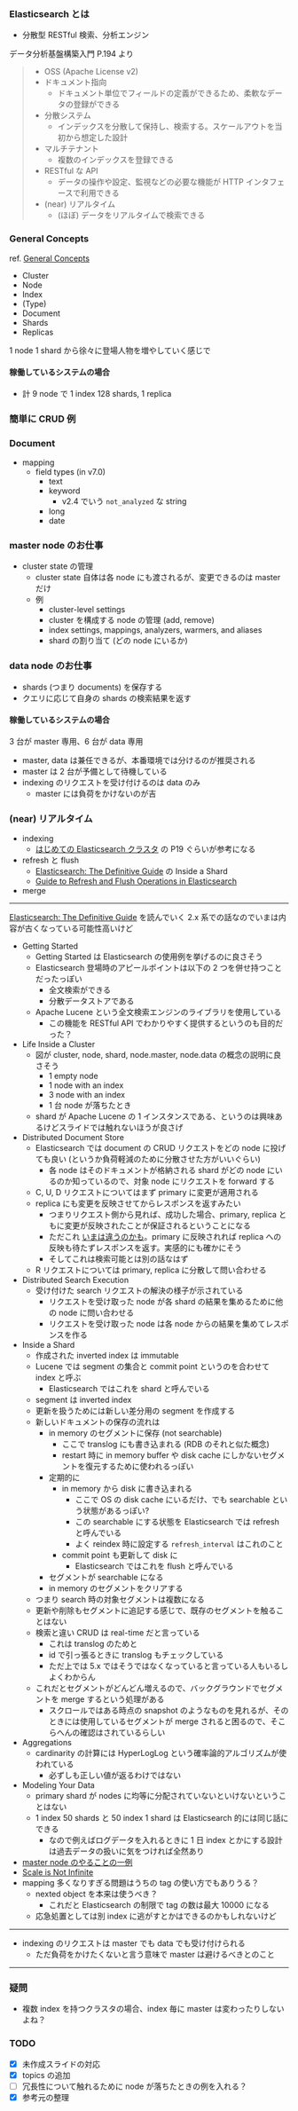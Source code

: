 ### Elasticsearch とは

- 分散型 RESTful 検索、分析エンジン

データ分析基盤構築入門 P.194 より

> - OSS (Apache License v2)
> - ドキュメント指向
>   - ドキュメント単位でフィールドの定義ができるため、柔軟なデータの登録ができる
> - 分散システム
>   - インデックスを分散して保持し、検索する。スケールアウトを当初から想定した設計
> - マルチテナント
>   - 複数のインデックスを登録できる
> - RESTful な API
>   - データの操作や設定、監視などの必要な機能が HTTP インタフェースで利用できる
> - (near) リアルタイム
>   - (ほぼ) データをリアルタイムで検索できる

### General Concepts

ref. [General Concepts][1]

- Cluster
- Node
- Index
- (Type)
- Document
- Shards
- Replicas

1 node 1 shard から徐々に登場人物を増やしていく感じで

#### 稼働しているシステムの場合

- 計 9 node で 1 index 128 shards, 1 replica

### 簡単に CRUD 例

### Document

- mapping
  - field types (in v7.0)
    - text
    - keyword
      - v2.4 でいう `not_analyzed` な string
    - long
    - date

### master node のお仕事

- cluster state の管理
  - cluster state 自体は各 node にも渡されるが、変更できるのは master だけ
  - 例
    - cluster-level settings
    - cluster を構成する node の管理 (add, remove)
    - index settings, mappings, analyzers, warmers, and aliases
    - shard の割り当て (どの node にいるか)

### data node のお仕事

- shards (つまり documents) を保存する
- クエリに応じて自身の shards の検索結果を返す

#### 稼働しているシステムの場合

3 台が master 専用、6 台が data 専用

- master, data は兼任できるが、本番環境では分けるのが推奨される
- master は 2 台が予備として待機している
- indexing のリクエストを受け付けるのは data のみ
  - master には負荷をかけないのが吉

### (near) リアルタイム

- indexing
  - [はじめての Elasticsearch クラスタ][6] の P19 ぐらいが参考になる
- refresh と flush
  - [Elasticsearch: The Definitive Guide][2] の Inside a Shard
  - [Guide to Refresh and Flush Operations in Elasticsearch][7]
- merge

---

[Elasticsearch: The Definitive Guide][2] を読んでいく
2.x 系での話なのでいまは内容が古くなっている可能性高いけど

- Getting Started
  - Getting Started は Elasticsearch の使用例を挙げるのに良さそう
  - Elasticsearch 登場時のアピールポイントは以下の 2 つを併せ持つことだったっぽい
    - 全文検索ができる
    - 分散データストアである
  - Apache Lucene という全文検索エンジンのライブラリを使用している
    - この機能を RESTful API でわかりやすく提供するというのも目的だった？
- Life Inside a Cluster
  - 図が cluster, node, shard, node.master, node.data の概念の説明に良さそう
    - 1 empty node
    - 1 node with an index
    - 3 node with an index
    - 1 台 node が落ちたとき
  - shard が Apache Lucene の 1 インスタンスである、というのは興味あるけどスライドでは触れないほうが良さげ
- Distributed Document Store
  - Elasticsearch では document の CRUD リクエストをどの node に投げても良い (というか負荷軽減のために分散させた方がいいぐらい)
    - 各 node はそのドキュメントが格納される shard がどの node にいるのか知っているので、対象 node にリクエストを forward する
  - C, U, D リクエストについてはまず primary に変更が適用される
  - replica にも変更を反映させてからレスポンスを返すみたい
    - つまりリクエスト側から見れば、成功した場合、primary, replica ともに変更が反映されたことが保証されるということになる
    - ただこれ [いまは違うのかも][3]。primary に反映されれば replica への反映も待たずレスポンスを返す。実感的にも確かにそう
    - そしてこれは検索可能とは別の話なはず
  - R リクエストについては primary, replica に分散して問い合わせる
- Distributed Search Execution
  - 受け付けた search リクエストの解決の様子が示されている
    - リクエストを受け取った node が各 shard の結果を集めるために他の node に問い合わせる
    - リクエストを受け取った node は各 node からの結果を集めてレスポンスを作る
- Inside a Shard
  - 作成された inverted index は immutable
  - Lucene では segment の集合と commit point というのを合わせて index と呼ぶ
    - Elasticsearch ではこれを shard と呼んでいる
  - segment は inverted index
  - 更新を扱うためには新しい差分用の segment を作成する
  - 新しいドキュメントの保存の流れは
    - in memory のセグメントに保存 (not searchable)
      - ここで translog にも書き込まれる (RDB のそれと似た概念)
      - restart 時に in memory buffer や disk cache にしかないセグメントを復元するために使われるっぽい
    - 定期的に
      - in memory から disk に書き込まれる
        - ここで OS の disk cache にいるだけ、でも searchable という状態があるっぽい?
        - この searchable にする状態を Elasticsearch では refresh と呼んでいる
        - よく reindex 時に設定する `refresh_interval` はこれのこと
      - commit point も更新して disk に
        - Elasticsearch ではこれを flush と呼んでいる
    - セグメントが searchable になる
    - in memory のセグメントをクリアする
  - つまり search 時の対象セグメントは複数になる
  - 更新や削除もセグメントに追記する感じで、既存のセグメントを触ることはない
  - 検索と違い CRUD は real-time だと言っている
    - これは translog のためと
    - id で引っ張るときに translog もチェックしている
    - ただ上では 5.x ではそうではなくなっていると言っている人もいるしよくわからん
  - これだとセグメントがどんどん増えるので、バックグラウンドでセグメントを merge するという処理がある
    - スクロールではある時点の snapshot のようなものを見れるが、そのときには使用しているセグメントが merge されると困るので、そこらへんの確認はされているらしい
- Aggregations
  - cardinarity の計算には HyperLogLog という確率論的アルゴリズムが使われている
    - 必ずしも正しい値が返るわけではない
- Modeling Your Data
  - primary shard が nodes に均等に分配されていないといけないということはない
  - 1 index 50 shards と 50 index 1 shard は Elasticsearch 的には同じ話にできる
    - なので例えばログデータを入れるときに 1 日 index とかにする設計は過去データの扱いに気をつければ全然あり
- [master node のやることの一例][4]
- [Scale is Not Infinite][5]
- mapping 多くなりすぎる問題はうちの tag の使い方でもありうる？
  - nexted object を本来は使うべき？
    - これだと Elasticsearch の制限で tag の数は最大 10000 になる
  - 応急処置としては別 index に逃がすとかはできるのかもしれないけど

---

- indexing のリクエストは master でも data でも受け付けられる
  - ただ負荷をかけたくないと言う意味で master は避けるべきとのこと

---

### 疑問

- 複数 index を持つクラスタの場合、index 毎に master は変わったりしないよね？

### TODO

- [x] 未作成スライドの対応
- [x] topics の追加
- [ ] 冗長性について触れるために node が落ちたときの例を入れる？
- [x] 参考元の整理

[1]: https://www.elastic.co/guide/en/elasticsearch/reference/current/getting-started-concepts.html
[2]: https://www.elastic.co/guide/en/elasticsearch/guide/current/index.html
[3]: https://github.com/elastic/elasticsearch/issues/16728
[4]: https://www.elastic.co/guide/en/elasticsearch/guide/current/finite-scale.html
[5]: https://www.elastic.co/guide/en/elasticsearch/guide/current/finite-scale.html
[6]: https://www.slideshare.net/snuffkin/elasticsearch-107454226
[7]: https://qbox.io/blog/refresh-flush-operations-elasticsearch-guide
